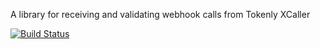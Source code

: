 A library for receiving and validating webhook calls from Tokenly XCaller

[![Build Status](https://travis-ci.org/tokenly/xcaller-receiver.svg?branch=master)](https://travis-ci.org/tokenly/xcaller-receiver)

